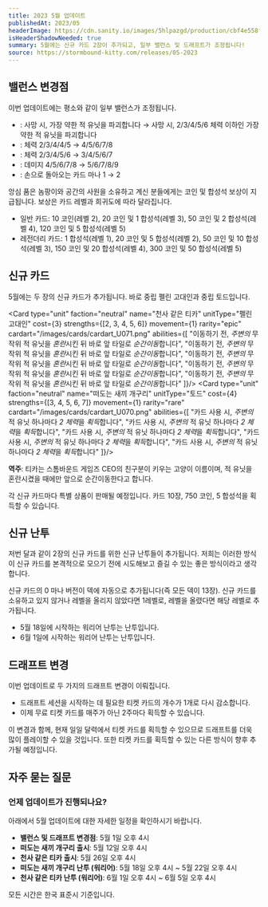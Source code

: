 ```yaml
---
title: 2023 5월 업데이트
publishedAt: 2023/05
headerImage: https://cdn.sanity.io/images/5hlpazgd/production/cbf4e558f125219c9ae72350d893474371d405dd-1920x622.png
isHeaderShadowNeeded: true
summary: 5월에는 신규 카드 2장이 추가되고, 일부 밸런스 및 드래프트가 조정됩니다!
source: https://stormbound-kitty.com/releases/05-2023
---
```


<script>
    import Old from "$components/Old.svelte";
    import ImageBlock from "$components/ImageBlock.svelte";
    import FlexibleList from "$components/FlexibleList.svelte";
    import Icon from "$components/Icon.svelte";
    import Card from "$components/Card.svelte";
    import CardLink from "$components/CardLink.svelte";
    import Comment from "$components/Comment.svelte";
    import DiscountedBrawl from "$components/DiscountedBrawl.md";
</script>

## 밸런스 변경점
이번 업데이트에는 평소와 같이 일부 밸런스가 조정됩니다.

  - <CardLink target="앙심 품은 놈팡이" />: <Old>사망 시, 가장 약한 적 유닛을 파괴합니다</Old> → 사망 시, 2/3/4/5/6 체력 이하인 가장 약한 적 유닛을 파괴합니다
  - <CardLink target="장난꾸러기" />: 체력 <Old>2/3/4/4/5</Old> → 4/5/6/7/8
  - <CardLink target="시간의 사원" />: 체력 <Old>2/3/4/5/6</Old> → 3/4/5/6/7
  - <CardLink target="처형" />: 데미지 <Old>4/5/6/7/8</Old> → 5/6/7/8/9
  - <CardLink target="공간의 사원" />: 손으로 돌아오는 카드 마나 <Old>1</Old> → 2

<Comment>

앙심 품은 놈팡이와 공간의 사원을 소유하고 계신 분들에게는 코인 및 합성석 보상이 지급됩니다. 보상은 카드 레벨과 희귀도에 따라 달라집니다.

  - <Icon type="common" /> 일반 카드: <Icon type="coin" /> 10 코인(레벨 2), <Icon type="coin" /> 20 코인 및 <Icon type="stone" /> 1 합성석(레벨 3), <Icon type="coin" /> 50 코인 및 <Icon type="stone" /> 2 합성석(레벨 4), <Icon type="coin" /> 120 코인 및 <Icon type="stone" /> 5 합성석(레벨 5)
  - <Icon type="legendary" /> 레전더리 카드: <Icon type="stone" /> 1 합성석(레벨 1), <Icon type="coin" /> 20 코인 및 <Icon type="stone" /> 5 합성석(레벨 2), <Icon type="coin" /> 50 코인 및 <Icon type="stone" /> 10 합성석(레벨 3), <Icon type="coin" /> 150 코인 및 <Icon type="stone" /> 20 합성석(레벨 4), <Icon type="coin" /> 300 코인 및 <Icon type="stone" /> 50 합성석(레벨 5)

</Comment>

## 신규 카드
5월에는 두 장의 신규 카드가 추가됩니다. 바로 중립 펠린 고대인과 중립 토드입니다.

<Card type="unit" faction="neutral" name="천사 같은 티카" unitType="펠린 고대인" cost={3} strengths={[2, 3, 4, 5, 6]} movement={1} rarity="epic" cardart="/images/cards/cardart_U071.png" abilities={[
    "이동하기 전, *주변의* 무작위 적 유닛을 *혼란*시킨 뒤 바로 앞 타일로 *순간이동*합니다",
    "이동하기 전, *주변의* 무작위 적 유닛을 *혼란*시킨 뒤 바로 앞 타일로 *순간이동*합니다",
    "이동하기 전, *주변의* 무작위 적 유닛을 *혼란*시킨 뒤 바로 앞 타일로 *순간이동*합니다",
    "이동하기 전, *주변의* 무작위 적 유닛을 *혼란*시킨 뒤 바로 앞 타일로 *순간이동*합니다",
    "이동하기 전, *주변의* 무작위 적 유닛을 *혼란*시킨 뒤 바로 앞 타일로 *순간이동*합니다"
]}/>
<Card type="unit" faction="neutral" name="떠도는 새끼 개구리" unitType="토드" cost={4} strengths={[3, 4, 5, 6, 7]} movement={1} rarity="rare" cardart="/images/cards/cardart_U070.png" abilities={[
    "카드 사용 시, *주변의* 적 유닛 하나마다 *2 체력*을 *획득*합니다",
    "카드 사용 시, *주변의* 적 유닛 하나마다 *2 체력*을 *획득*합니다",
    "카드 사용 시, *주변의* 적 유닛 하나마다 *2 체력*을 *획득*합니다",
    "카드 사용 시, *주변의* 적 유닛 하나마다 *2 체력*을 *획득*합니다",
    "카드 사용 시, *주변의* 적 유닛 하나마다 *2 체력*을 *획득*합니다"
]}/>

<Comment>

**역주**: 티카는 스톰바운드 게임즈 CEO의 친구분이 키우는 고양이 이름이며, 적 유닛을 혼란시켰을 때에만 앞으로 순간이동한다고 합니다.

</Comment>

각 신규 카드마다 특별 상품이 판매될 예정입니다. 카드 10장, <Icon type="coin" /> 750 코인, <Icon type="stone" /> 5 합성석을 획득할 수 있습니다.

## 신규 난투
저번 달과 같이 2장의 신규 카드를 위한 신규 난투들이 추가됩니다. 저희는 이러한 방식이 신규 카드를 본격적으로 모으기 전에 시도해보고 즐길 수 있는 좋은 방식이라고 생각합니다.

신규 카드의 0 마나 버전이 덱에 자동으로 추가됩니다(즉 모든 덱이 13장). 신규 카드를 소유하고 있지 않거나 레벨을 올리지 않았다면 1레벨로, 레벨을 올렸다면 해당 레벨로 추가됩니다.

  - 5월 18일에 시작하는 워리어 난투는 <CardLink target="천사 같은 티카" /> 난투입니다.
  - 6월 1일에 시작하는 워리어 난투는 <CardLink target="떠도는 새끼 개구리" /> 난투입니다.

## 드래프트 변경
이번 업데이트로 두 가지의 드래프트 변경이 이뤄집니다.

  - 드래프트 세션을 시작하는 데 필요한 티켓 카드의 개수가 1개로 다시 감소합니다.
  - 이제 무료 티켓 카드를 매주가 아닌 2주마다 획득할 수 있습니다.

이 변경과 함께, 현재 일일 달력에서 티켓 카드를 획득할 수 있으므로 드래프트를 더욱 많이 플레이할 수 있을 것입니다. 또한 티켓 카드를 획득할 수 있는 다른 방식이 향후 추가될 예정입니다.

## 자주 묻는 질문
### 언제 업데이트가 진행되나요?
아래에서 5월 업데이트에 대한 자세한 일정을 확인하시기 바랍니다.

  - **밸런스 및 드래프트 변경점**: 5월 1일 오후 4시
  - **떠도는 새끼 개구리 출시**: 5월 12일 오후 4시
  - **천사 같은 티카 출시**: 5월 26일 오후 4시
  - **떠도는 새끼 개구리 난투 (워리어)**: 5월 18일 오후 4시 ~ 5월 22일 오후 4시
  - **천사 같은 티카 난투 (워리어)**: 6월 1일 오후 4시 ~ 6월 5일 오후 4시

모든 시간은 한국 표준시 기준입니다.